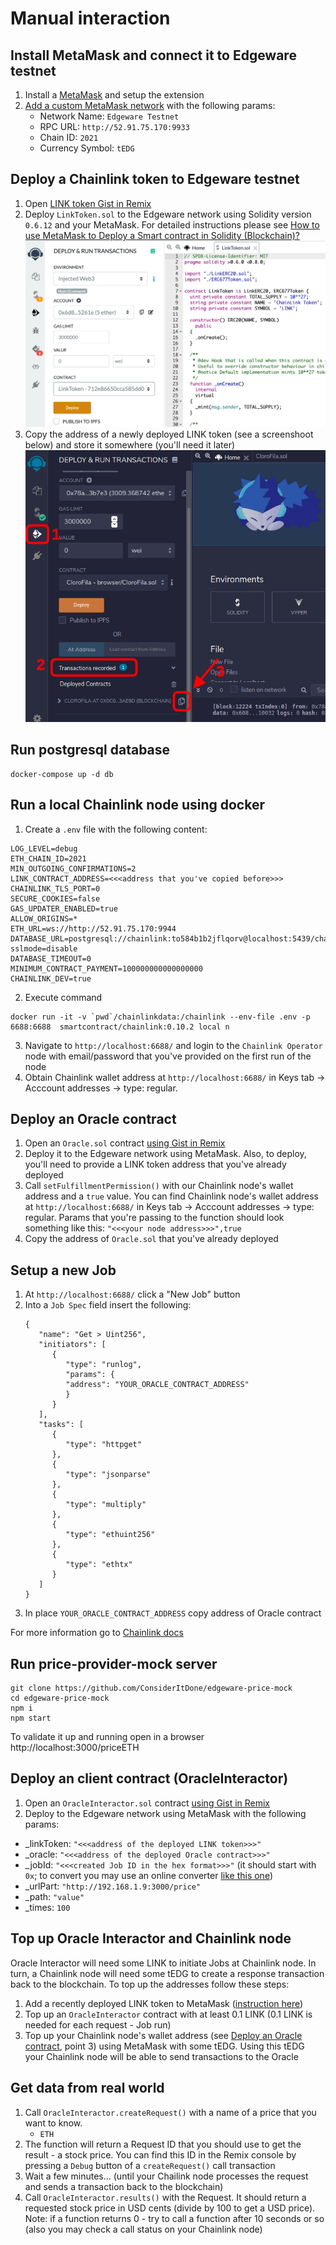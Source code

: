 # Manual interaction


## Install MetaMask and connect it to Edgeware testnet
1. Install a [MetaMask](https://metamask.io/download.html) and setup the extension
2. [Add a custom MetaMask network](https://metamask.zendesk.com/hc/en-us/articles/360043227612-How-to-add-custom-Network-RPC-and-or-Block-Explorer) with the following params:
   * Network Name: `Edgeware Testnet`
   * RPC URL: `http://52.91.75.170:9933`
   * Chain ID: `2021`
   * Currency Symbol: `tEDG`

## Deploy a Chainlink token to Edgeware testnet
1. Open [LINK token Gist in Remix](https://remix.ethereum.org/#version=soljson-v0.6.12+commit.27d51765.js&optimize=false&evmVersion=null&gist=712e86650cca585dd09b99bdadf54ede)
2. Deploy `LinkToken.sol` to the Edgeware network using Solidity version `0.6.12` and your MetaMask. For detailed instructions please see [How to use MetaMask to Deploy a Smart contract in Solidity (Blockchain)?](https://www.geeksforgeeks.org/how-to-use-metamask-to-deploy-a-smart-contract-in-solidity-blockchain/)
![Deploy a contract with Remix](screenshots/deploy-with-remix.png)
3. Copy the address of a newly deployed LINK token (see a screenshoot below) and store it somewhere (you'll need it later)
![Copy a contract address](screenshots/copy-contract-address.png)


## Run postgresql database 

```
docker-compose up -d db
```

## Run a local Chainlink node using docker

1. Create a `.env` file with the following content:

```
LOG_LEVEL=debug
ETH_CHAIN_ID=2021
MIN_OUTGOING_CONFIRMATIONS=2
LINK_CONTRACT_ADDRESS=<<<address that you've copied before>>>
CHAINLINK_TLS_PORT=0
SECURE_COOKIES=false
GAS_UPDATER_ENABLED=true
ALLOW_ORIGINS=*
ETH_URL=ws://http://52.91.75.170:9944
DATABASE_URL=postgresql://chainlink:to584b1b2jflqorv@localhost:5439/chainlink?sslmode=disable
DATABASE_TIMEOUT=0
MINIMUM_CONTRACT_PAYMENT=100000000000000000
CHAINLINK_DEV=true
```

2. Execute command
```
docker run -it -v `pwd`/chainlinkdata:/chainlink --env-file .env -p 6688:6688  smartcontract/chainlink:0.10.2 local n
```

3. Navigate to `http://localhost:6688/` and login to the `Chainlink Operator` node with email/password that you've provided on the first run of the node
4. Obtain Chainlink wallet address at `http://localhost:6688/` in Keys tab -> Acccount addresses -> type: regular.

## Deploy an Oracle contract
1. Open an `Oracle.sol` contract [using Gist in Remix](https://remix.ethereum.org/#version=soljson-v0.6.6+commit.6c089d02.js&optimize=false&runs=200&gist=612e50ae8eeeb79f8fc5db3d60537b21)
2. Deploy it to the Edgeware network using MetaMask. Also, to deploy, you'll need to provide a LINK token address that you've already deployed
3. Call `setFulfillmentPermission()` with our Chainlink node's wallet address and a `true` value. You can find Chainlink node's wallet address at `http://localhost:6688/` in Keys tab -> Acccount addresses -> type: regular. Params that you're passing to the function should look something like this: `"<<<your node address>>>",true`
4. Copy the address of `Oracle.sol` that you've already deployed


## Setup a new Job

1. At `http://localhost:6688/` click a "New Job" button
2. Into a `Job Spec` field insert the following:
   ```
   {
      "name": "Get > Uint256",
      "initiators": [
         {
            "type": "runlog",
            "params": {
            "address": "YOUR_ORACLE_CONTRACT_ADDRESS"
            }
         }
      ],
      "tasks": [
         {
            "type": "httpget"
         },
         {
            "type": "jsonparse"
         },
         {
            "type": "multiply"
         },
         {
            "type": "ethuint256"
         },
         {
            "type": "ethtx"
         }
      ]
   }
   ```
3. In place `YOUR_ORACLE_CONTRACT_ADDRESS` copy address of Oracle contract

For more information go to [Chainlink docs](https://docs.chain.link/docs/fulfilling-requests#add-jobs-to-the-node)

## Run price-provider-mock server

```
git clone https://github.com/ConsiderItDone/edgeware-price-mock
cd edgeware-price-mock
npm i
npm start
```

To validate it up and running open in a browser http://localhost:3000/priceETH

## Deploy an client contract (OracleInteractor)
1. Open an `OracleInteractor.sol` contract [using Gist in Remix](https://remix.ethereum.org/#version=soljson-v0.6.7+commit.b8d736ae.js&optimize=false&evmVersion=null&gist=eaf26608afc8ab8d545b62d751d487b5)
2. Deploy to the Edgeware network using MetaMask with the following params:
  * _linkToken: `"<<<address of the deployed LINK token>>>"`
  * _oracle: `"<<<address of the deployed Oracle contract>>>"`
  * _jobId: `"<<<created Job ID in the hex format>>>"` (it should start with `0x`; to convert you may use an online converter [like this one](https://www.rapidtables.com/convert/number/ascii-to-hex.html))
  * _urlPart: `"http://192.168.1.9:3000/price"`
  * _path: `"value"`
  * _times: `100`
  
  
## Top up Oracle Interactor and Chainlink node
Oracle Interactor will need some LINK to initiate Jobs at Chainlink node. In turn, a Chainlink node will need some tEDG to create a response transaction back to the blockchain. To top up the addresses follow these steps:
1. Add a recently deployed LINK token to MetaMask ([instruction here](https://metamask.zendesk.com/hc/en-us/articles/360015489031-How-to-view-see-your-tokens-custom-tokens-in-Metamask))
2. Top up an `OracleInteractor` contract with at least 0.1 LINK (0.1 LINK is needed for each request - Job run)
3. Top up your Chainlink node's wallet address (see [Deploy an Oracle contract](#Deploy-an-Oracle-contract), point 3) using MetaMask with some tEDG. Using this tEDG your Chainlink node will be able to send transactions to the Oracle

## Get data from real world
1. Call `OracleInteractor.createRequest()` with a name of a price that you want to know.
   * `ETH` 
2. The function will return a Request ID that you should use to get the result - a stock price. You can find this ID in the Remix console by pressing a `Debug` button of a `createRequest()` call transaction
1. Wait a few minutes... (until your Chailink node processes the request and sends a transaction back to the blockchain)
2. Call `OracleInteractor.results()` with the Request. It should return a requested stock price in USD cents (divide by 100 to get a USD price). Note: if a function returns 0 - try to call a function after 10 seconds or so (also you may check a call status on your Chainlink node)
